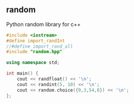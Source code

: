 ## random
Python random library for c++

```cpp
#include <iostream>
#define import_randInt
//#define import_rand_all
#include "random.hpp"

using namespace std;

int main() {
	cout << randfloat() << '\n';
	cout << randint(5, 10) << '\n';
	cout << random.choice({9,3,54,8}) << '\n';
};
```
